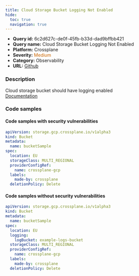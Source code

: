 ```yaml
---
title: Cloud Storage Bucket Logging Not Enabled
hide:
  toc: true
  navigation: true
---
```


<style>
  .highlight .hll {
    background-color: #ff171742;
  }
  .md-content {
    max-width: 1100px;
    margin: 0 auto;
  }
</style>

-   **Query id:** 6c2d627c-de0f-45fb-b33d-dad9bffbb421
-   **Query name:** Cloud Storage Bucket Logging Not Enabled
-   **Platform:** Crossplane
-   **Severity:** <span style="color:#C60">Medium</span>
-   **Category:** Observability
-   **URL:** [Github](https://github.com/Checkmarx/kics/tree/master/assets/queries/crossplane/gcp/cloud_storage_bucket_logging_not_enabled)

### Description
Cloud storage bucket should have logging enabled<br>
[Documentation](https://doc.crds.dev/github.com/crossplane/provider-gcp/storage.gcp.crossplane.io/Bucket/v1alpha3@v0.21.0#spec-logging)

### Code samples
#### Code samples with security vulnerabilities
```yaml title="Positive test num. 1 - yaml file" hl_lines="5"
apiVersion: storage.gcp.crossplane.io/v1alpha3
kind: Bucket
metadata:
  name: bucketSample
spec:
  location: EU
  storageClass: MULTI_REGIONAL
  providerConfigRef:
    name: crossplane-gcp
  labels:
    made-by: crossplane
  deletionPolicy: Delete

```


#### Code samples without security vulnerabilities
```yaml title="Negative test num. 1 - yaml file"
apiVersion: storage.gcp.crossplane.io/v1alpha3
kind: Bucket
metadata:
  name: bucketSample
spec:
  location: EU
  logging:
    logBucket: example-logs-bucket
  storageClass: MULTI_REGIONAL
  providerConfigRef:
    name: crossplane-gcp
  labels:
    made-by: crossplane
  deletionPolicy: Delete

```
